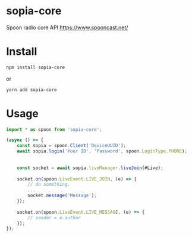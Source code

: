 # sopia-core
Spoon radio core API https://www.spooncast.net/

# Install

```sh
npm install sopia-core
```

or

```sh
yarn add sopia-core
```

# Usage
```javascript
import * as spoon from 'sopia-core';

(async () => {
    const sopia = spoon.Client('DeviceUUID');
    await sopia.login('Your ID', 'Password', spoon.LoginType.PHONE);
    
    
    const socket = await sopia.liveManager.liveJoin(#Live);
    
    socket.on(spoon.LiveEvent.LIVE_JOIN, (e) => {
        // do something.
        ...
        socket.message('Message');
    });
    
    socket.on(spoon.LiveEvent.LIVE_MESSAGE, (e) => {
        // sender = e.author
    });
});
```
